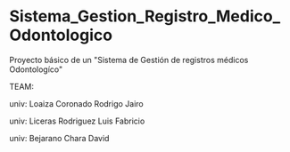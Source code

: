 # Sistema_Gestion_Registro_Medico_Odontologico
Proyecto básico de un "Sistema de Gestión de registros médicos  Odontologíco"

TEAM:

univ: Loaiza Coronado Rodrigo Jairo  		

univ: Liceras Rodriguez Luis Fabricio		

univ: Bejarano Chara David

